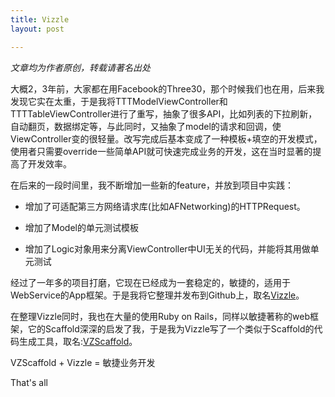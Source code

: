 ```yaml
---
title: Vizzle
layout: post

---
```


<em>文章均为作者原创，转载请著名出处</em>

大概2，3年前，大家都在用Facebook的Three30，那个时候我们也在用，后来我发现它实在太重，于是我将TTTModelViewController和TTTTableViewController进行了重写，抽象了很多API，比如列表的下拉刷新，自动翻页，数据绑定等，与此同时，又抽象了model的请求和回调，使ViewController变的很轻量。改写完成后基本变成了一种模板+填空的开发模式，使用者只需要override一些简单API就可快速完成业务的开发，这在当时显著的提高了开发效率。

在后来的一段时间里，我不断增加一些新的feature，并放到项目中实践：

- 增加了可适配第三方网络请求库(比如AFNetworking)的HTTPRequest。

- 增加了Model的单元测试模板

- 增加了Logic对象用来分离ViewController中UI无关的代码，并能将其用做单元测试

经过了一年多的项目打磨，它现在已经成为一套稳定的，敏捷的，适用于WebService的App框架。于是我将它整理并发布到Github上，取名[Vizzle](https://github.com/Vizzle/Vizzle)。

在整理Vizzle同时，我也在大量的使用Ruby on Rails，同样以敏捷著称的web框架，它的Scaffold深深的启发了我，于是我为Vizzle写了一个类似于Scaffold的代码生成工具，取名:[VZScaffold](https://github.com/akaDealloc/VZScaffold)。

VZScaffold + Vizzle = 敏捷业务开发

That's all

